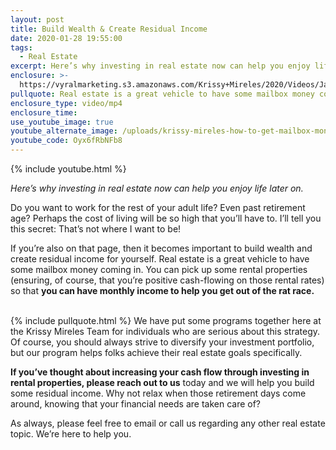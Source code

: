 ```yaml
---
layout: post
title: Build Wealth & Create Residual Income
date: 2020-01-28 19:55:00
tags:
  - Real Estate
excerpt: Here’s why investing in real estate now can help you enjoy life later on.
enclosure: >-
  https://vyralmarketing.s3.amazonaws.com/Krissy+Mireles/2020/Videos/January/Build+Wealth+%26+Create+Residual+Income.mp4
pullquote: Real estate is a great vehicle to have some mailbox money coming in.
enclosure_type: video/mp4
enclosure_time:
use_youtube_image: true
youtube_alternate_image: /uploads/krissy-mireles-how-to-get-mailbox-money-for-retirement-youtube.jpg
youtube_code: Oyx6fRbNFb8
---
```


{% include youtube.html %}

*Here’s why investing in real estate now can help you enjoy life later on.*

Do you want to work for the rest of your adult life? Even past retirement age? Perhaps the cost of living will be so high that you’ll have to. I’ll tell you this secret: That’s not where I want to be\!&nbsp;

If you’re also on that page, then it becomes important to build wealth and create residual income for yourself. Real estate is a great vehicle to have some mailbox money coming in. You can pick up some rental properties (ensuring, of course, that you’re positive cash-flowing on those rental rates) so that **you can have monthly income to help you get out of the rat race.**&nbsp;<br>&nbsp;

{% include pullquote.html %} We have put some programs together here at the Krissy Mireles Team for individuals who are serious about this strategy. Of course, you should always strive to diversify your investment portfolio, but our program helps folks achieve their real estate goals specifically.&nbsp;

**If you’ve thought about increasing your cash flow through investing in rental properties, please reach out to us** today and we will help you build some residual income. Why not relax when those retirement days come around, knowing that your financial needs are taken care of?

As always, please feel free to email or call us regarding any other real estate topic. We’re here to help you.&nbsp;<br>&nbsp;
